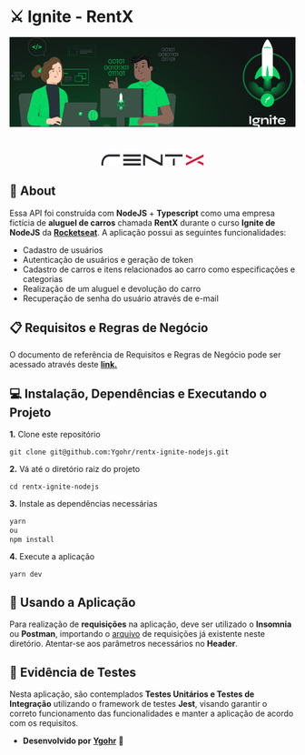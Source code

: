 # ⚔️ Ignite - RentX
<p align="center">
  <img src=assets/capa_ignite.png>
</p>
<br>
<p align="center">
  <img src=assets/rentx_logo.png>
</p>

## :pushpin: About
Essa API foi construída com **NodeJS** + **Typescript** como uma empresa fictícia de **aluguel de carros** chamada **RentX** durante o curso **Ignite de NodeJS** da [**Rocketseat**](https://github.com/Rocketseat).
A aplicação possui as seguintes funcionalidades:
- Cadastro de usuários
- Autenticação de usuários e geração de token
- Cadastro de carros e itens relacionados ao carro como especificações e categorias
- Realização de um aluguel e devolução do carro
- Recuperação de senha do usuário através de e-mail

## 📋 Requisitos e Regras de Negócio
O documento de referência de Requisitos e Regras de Negócio pode ser acessado através deste [**link.**](https://www.notion.so/Requisitos-e-Regras-de-Neg-cio-RentX-5aefdddde3304896a6e10e2f5b3c98f7)

## 💻 Instalação, Dependências e Executando o Projeto
**1.** Clone este repositório 
```
git clone git@github.com:Ygohr/rentx-ignite-nodejs.git
``` 
**2.** Vá até o diretório raiz do projeto
```
cd rentx-ignite-nodejs
``` 
**3.** Instale as dependências necessárias
```
yarn 
ou
npm install
```
**4.** Execute a aplicação
```
yarn dev
```

## :floppy_disk: Usando a Aplicação
Para realização de **requisições** na aplicação, deve ser utilizado o **Insomnia** ou **Postman**, importando o [arquivo](insomnia_requests) de requisições já existente neste diretório.
Atentar-se aos parâmetros necessários no **Header**.

## :syringe: Evidência de Testes
Nesta aplicação, são contemplados **Testes Unitários e Testes de Integração** utilizando o framework de testes **Jest**, visando garantir o correto funcionamento das funcionalidades e manter a aplicação de acordo com os requisitos. <br/>

- **Desenvolvido por** [**Ygohr**](https://www.linkedin.com/in/ygohr-medeiros-28451b14a/) 🤖